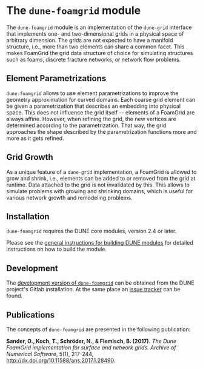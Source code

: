 The `dune-foamgrid` module
==========================

The `dune-foamgrid` module is an implementation of the `dune-grid` interface that implements one- and two-dimensional grids in a physical space of arbitrary dimension. The grids are not expected to have a manifold structure, i.e., more than two elements can share a common facet. This makes FoamGrid the grid data structure of choice for simulating structures such as foams, discrete fracture networks, or network flow problems.

Element Parametrizations
------------------------

`dune-foamgrid` allows to use element parametrizations to improve the geometry approximation for curved domains. Each coarse grid element can be given a parametrization that describes an embedding into physical space. This does not influence the grid itself -- elements of a FoamGrid are always affine. However, when refining the grid, the new vertices are determined according to the parametrization. That way, the grid approaches the shape described by the parametrization functions more and more as it gets refined.

Grid Growth
-----------

As a unique feature of a `dune-grid` implementation, a FoamGrid is allowed to grow and shrink, i.e., elements can be added to or removed from the grid at runtime. Data attached to the grid is not invalidated by this. This allows to simulate problems with growing and shrinking domains, which is useful for various network growth and remodeling problems.

Installation
------------

`dune-foamgrid` requires the DUNE core modules, version 2.4 or later.

Please see the [general instructions for building DUNE modules](https://www.dune-project.org/doc/installation-notes.html) for detailed instructions on how to build the module.

Development
-----------

The [development version of `dune-foamgrid`](https://gitlab.dune-project.org/extensions/dune-foamgrid) can be obtained from the DUNE project's Gitlab installation.
At the same place an [issue tracker](https://gitlab.dune-project.org/extensions/dune-foamgrid/issues) can be found.

Publications
------------

The concepts of `dune-foamgrid` are presented in the following publication:

__Sander, O., Koch, T., Schröder, N., & Flemisch, B. (2017).__ *The Dune FoamGrid implementation for surface and network grids. Archive of Numerical Software*, 5(1), 217-244, http://dx.doi.org/10.11588/ans.2017.1.28490.
